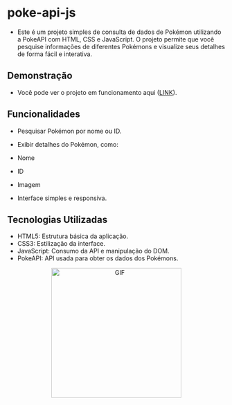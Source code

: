 # poke-api-js

- Este é um projeto simples de consulta de dados de Pokémon utilizando a PokeAPI com HTML, CSS e JavaScript. O projeto permite que você pesquise informações de diferentes Pokémons e visualize seus detalhes de forma fácil e interativa.

## Demonstração

- Você pode ver o projeto em funcionamento aqui ([LINK](https://poke-api-js-navy.vercel.app/)).

## Funcionalidades

- Pesquisar Pokémon por nome ou ID.

- Exibir detalhes do Pokémon, como:

- Nome
- ID
- Imagem

- Interface simples e responsiva.

## Tecnologias Utilizadas

- HTML5: Estrutura básica da aplicação.
- CSS3: Estilização da interface.
- JavaScript: Consumo da API e manipulação do DOM.
- PokeAPI: API usada para obter os dados dos Pokémons.


<p align="center">
  <img src="https://i.imgur.com/XXpNogQ.png" alt="GIF" width="300" height="300">
</p>